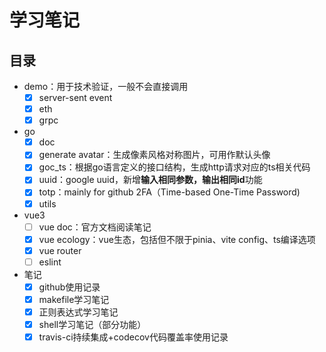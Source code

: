 # 学习笔记

## 目录

- demo：用于技术验证，一般不会直接调用
    - [x] server-sent event
    - [x] eth
    - [x] grpc
- go
    - [x] doc
    - [x] generate avatar：生成像素风格对称图片，可用作默认头像
    - [x] goc_ts：根据go语言定义的接口结构，生成http请求对应的ts相关代码
    - [x] uuid：google uuid，新增**输入相同参数，输出相同id**功能
    - [x] totp：mainly for github 2FA（Time-based One-Time Password)
    - [x] utils
- vue3
    - [ ] vue doc：官方文档阅读笔记
    - [x] vue ecology：vue生态，包括但不限于pinia、vite config、ts编译选项
    - [x] vue router
    - [ ] eslint
- 笔记
    - [x] github使用记录
    - [x] makefile学习笔记
    - [x] 正则表达式学习笔记
    - [x] shell学习笔记（部分功能）
    - [x] travis-ci持续集成+codecov代码覆盖率使用记录
